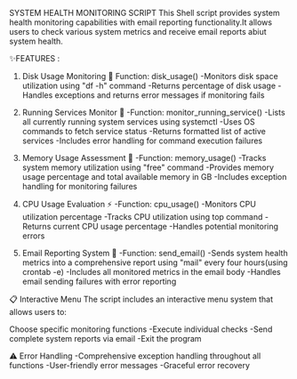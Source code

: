 SYSTEM HEALTH MONITORING SCRIPT
This Shell script provides system health monitoring capabilities with email reporting functionality.It allows users to check various system metrics and receive email reports abiut system health.

✨FEATURES :

1. Disk Usage Monitoring 💾
Function: disk_usage()
-Monitors disk space utilization using "df -h" command
-Returns percentage of disk usage
-Handles exceptions and returns error messages if monitoring fails

2. Running Services Monitor 🔄
-Function: monitor_running_service()
-Lists all currently running system services using systemctl
-Uses OS commands to fetch service status
-Returns formatted list of active services
-Includes error handling for command execution failures

3. Memory Usage Assessment 🧮
-Function: memory_usage()
-Tracks system memory utilization using "free" command
-Provides memory usage percentage and total available memory in GB
-Includes exception handling for monitoring failures

4. CPU Usage Evaluation ⚡
-Function: cpu_usage()
-Monitors CPU utilization percentage
-Tracks CPU utilization using top command
-Returns current CPU usage percentage
-Handles potential monitoring errors

5. Email Reporting System 📧
-Function: send_email()
-Sends system health metrics into a comprehensive report using "mail" every four hours(using crontab -e)
-Includes all monitored metrics in the email body
-Handles email sending failures with error reporting

📋 Interactive Menu
The script includes an interactive menu system that allows users to:

Choose specific monitoring functions
-Execute individual checks
-Send complete system reports via email
-Exit the program

⚠️ Error Handling
-Comprehensive exception handling throughout all functions
-User-friendly error messages
-Graceful error recovery
